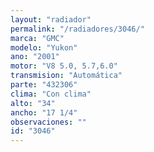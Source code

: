 ```yaml
---
layout: "radiador"
permalink: "/radiadores/3046/"
marca: "GMC"
modelo: "Yukon"
ano: "2001"
motor: "V8 5.0, 5.7,6.0"
transmision: "Automática"
parte: "432306"
clima: "Con clima"
alto: "34"
ancho: "17 1/4"
observaciones: ""
id: "3046"
---
```


